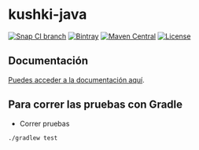# kushki-java

[![Snap CI branch](https://img.shields.io/snap-ci/Kushki/kushki-java/master.svg?maxAge=2592000)](https://snap-ci.com/Kushki/kushki-java/branch/master)
[![Bintray](https://img.shields.io/bintray/v/kushki/maven/kushkipagos.svg?maxAge=2592000)](https://bintray.com/kushki/maven/kushkipagos)
[![Maven Central](https://img.shields.io/maven-central/v/com.kushkipagos/kushkipagos.svg?maxAge=2592000)](http://mvnrepository.com/artifact/com.kushkipagos/kushkipagos)
[![License](https://img.shields.io/badge/licence-MIT-blue.svg)](https://github.com/Kushki/kushki-java/blob/master/LICENSE.txt)

## Documentación

[Puedes acceder a la documentación aquí](https://demo.kushkipagos.com/docs/java).

## Para correr las pruebas con Gradle

- Correr pruebas

```sh
./gradlew test
```
